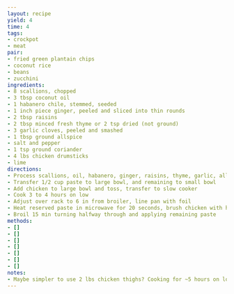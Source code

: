 ```yaml
---
layout: recipe
yield: 4
time: 4
tags:
- crockpot
- meat
pair:
- fried green plantain chips
- coconut rice
- beans
- zucchini
ingredients:
- 8 scallions, chopped
- 3 tbsp coconut oil
- 1 habanero chile, stemmed, seeded
- 1 inch piece ginger, peeled and sliced into thin rounds
- 2 tbsp raisins
- 2 tbsp minced fresh thyme or 2 tsp dried (not ground)
- 3 garlic cloves, peeled and smashed
- 1 tbsp ground allspice
- salt and pepper
- 1 tsp ground coriander
- 4 lbs chicken drumsticks
- lime
directions:
- Process scallions, oil, habanero, ginger, raisins, thyme, garlic, allspice, 2 tsp salt, 1/2 tsp pepper, and coriander
- Transfer 1/2 cup paste to large bowl, and remaining to small bowl
- Add chicken to large bowl and toss, transfer to slow cooker
- Cook 3 to 4 hours on low
- Adjust over rack to 6 in from broiler, line pan with foil
- Heat reserved paste in microwave for 20 seconds, brush chicken with half of paste
- Broil 15 min turning halfway through and applying remaining paste
methods:
- []
- []
- []
- []
- []
- []
- []
notes:
- Maybe simpler to use 2 lbs chicken thighs? Cooking for ~5 hours on low?
---
```

